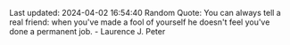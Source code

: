 Last updated: 2024-04-02 16:54:40
Random Quote: You can always tell a real friend: when you've made a fool of yourself he doesn't feel you've done a permanent job. - Laurence J. Peter